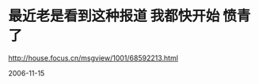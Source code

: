 # 最近老是看到这种报道 我都快开始 愤青 了

<a href="http://house.focus.cn/msgview/1001/68592213.html">http://house.focus.cn/msgview/1001/68592213.html</a>

2006-11-15